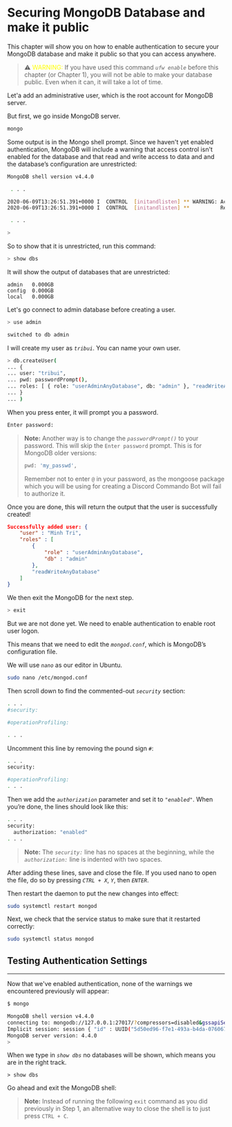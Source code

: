 # <b>Securing MongoDB Database and make it public</b>

This chapter will show you on how to enable authentication to secure your MongoDB database and make it public so that you can access anywhere.

> ⚠️ <span style="color:yellow">WARNING:</span> If you have used this command *`ufw enable`* before this chapter (or Chapter 1), you will not be able to make your database public. Even when it can, it will take a lot of time.

Let'a add an administrative user, which is the root account for MongoDB server.

But first, we go inside MongoDB server.
```bash
mongo
```

Some output is in the Mongo shell prompt. Since we haven't yet enabled authentication, MongoDB will include a warning that access control isn't enabled for the database and that read and write access to data and and the database’s configuration are unrestricted:

```bash
MongoDB shell version v4.4.0

 . . . 

2020-06-09T13:26:51.391+0000 I  CONTROL  [initandlisten] ** WARNING: Access control is not enabled for the database.
2020-06-09T13:26:51.391+0000 I  CONTROL  [initandlisten] **          Read and write access to data and configuration is unrestricted.

 . . .

> 
```

So to show that it is unrestricted, run this command:
```bash
> show dbs
```

It will show the output of databases that are unrestricted:
```
admin   0.000GB
config  0.000GB
local   0.000GB
```

Let's go connect to admin database before creating a user.

```bash
> use admin
```

```bash
switched to db admin
```

I will create my user as *`tribui`*. You can name your own user.

```bash
> db.createUser(
... {
... user: "tribui",
... pwd: passwordPrompt(),
... roles: [ { role: "userAdminAnyDatabase", db: "admin" }, "readWriteAnyDatabase" ]
... }
... )
```

When you press enter, it will prompt you a password.

```bash
Enter password: 
```

> <b>Note:</b> Another way is to change the *`passwordPrompt()`* to your password. This will skip the `Enter password` prompt. This is for MongoDB older versions:
> ```bash
> pwd: 'my_passwd',
> ```
> Remember not to enter `@` in your password, as the mongoose package which you will be using for creating a Discord Commando Bot will fail to authorize it.

Once you are done, this will return the output that the user is successfully created!
```json
Successfully added user: {
    "user" : "Minh Tri",
    "roles" : [
        {
            "role" : "userAdminAnyDatabase",
            "db" : "admin"
        },
        "readWriteAnyDatabase"
    ]
}
```

We then exit the MongoDB for the next step.

```bash
> exit
```

But we are not done yet. We need to enable authentication to enable root user logon.

This means that we need to edit the *`mongod.conf`*, which is MongoDB’s configuration file.

We will use *`nano`* as our editor in Ubuntu.

```bash
sudo nano /etc/mongod.conf
```

Then scroll down to find the commented-out *`security`* section:

```bash
. . .
#security:

#operationProfiling:

. . .
```

Uncomment this line by removing the pound sign `#`:

```bash
. . .
security:

#operationProfiling:
. . .
```

Then we add the *`authorization`* parameter and set it to *`"enabled"`*. When you’re done, the lines should look like this:

```bash
. . .
security:
  authorization: "enabled"
. . .
```

> <b>Note:</b> The *`security:`* line has no spaces at the beginning, while the *`authorization:`* line is indented with two spaces.

After adding these lines, save and close the file. If you used nano to open the file, do so by pressing *`CTRL + X`*, *`Y`*, then *`ENTER`*.

Then restart the daemon to put the new changes into effect:

```bash
sudo systemctl restart mongod
```

Next, we check that the service status to make sure that it restarted correctly:

```bash
sudo systemctl status mongod
```

## Testing Authentication Settings

----
Now that we've enabled authentication, none of the warnings we encountered previously will appear:
```bash
$ mongo

MongoDB shell version v4.4.0
connecting to: mongodb://127.0.0.1:27017/?compressors=disabled&gssapiServiceName=mongodb
Implicit session: session { "id" : UUID("5d50ed96-f7e1-493a-b4da-076067b2d898") }
MongoDB server version: 4.4.0
> 
```

When we type in *`show dbs`* no databases will be shown, which means you are in the right track.

```
> show dbs
```

Go ahead and exit the MongoDB shell:

> <b>Note:</b> Instead of running the following `exit` command as you did previously in Step 1, an alternative way to close the shell is to just press `CTRL + C`.
